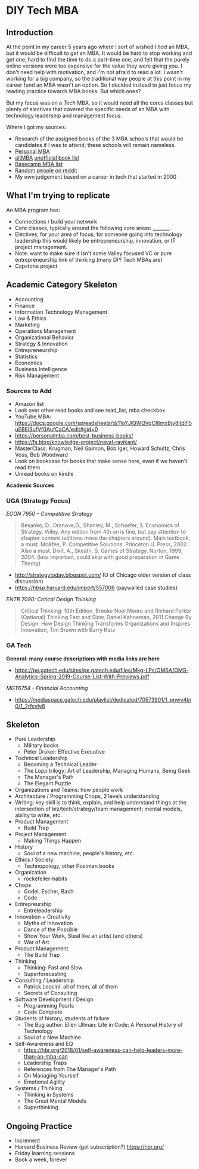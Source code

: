 # DIY Tech MBA


## Introduction

At the point in my career 5 years ago where I sort of wished I *had* an MBA, but it would be difficult to *get* an MBA. It would be hard to stop working and get one, hard to find the time to do a part-time one, and felt that the purely online versions were too expensive for the value they were giving you. I don't need help with motivation, and I'm not afraid to read a lot. I wasn't working for a big company, so the traditional way people at this point in my career fund an MBA wasn't an option. So I decided instead to just focus my reading practice towards MBA books. But which ones?

But my focus was on a *Tech* MBA, so it would need all the cores classes but plenty of electives that covered the specific needs of an MBA with technology leadership and management focus.

Where I got my sources:

- Research of the assigned books of the 3 MBA schools that would be candidates if I was to attend; these schools will remain nameless.
- [Personal MBA](https://personalmba.com/)
- [altMBA](https://altmba.com/) [unofficial book list](https://www.goodreads.com/shelf/show/altmba)
- [Basecamp MBA list](https://m.signalvnoise.com/the--basecamp-mba--reading-list/)
- [Random people on reddit](https://www.reddit.com/r/Entrepreneur/comments/663vkv/diymba_a_compiled_list_of_19_free_courses_31_books/)
- My own judgement based on a career in tech that started in 2000

## What I'm trying to replicate

An MBA program has:

- Connections / build your network
- Core classes, typically around the following core areas: _______.
- Electives, for your area of focus; for someone going into technology leadership this would likely be entrepreneurship, innovation, or IT project management.
- Note: want to make sure it isn't some Valley focused VC or pure entrepreneurship link of thinking (many DIY Tech MBAs are)
- Capstone project

## Academic Category Skeleton

- Accounting
- Finance
- Information Technology Management
- Law & Ethics
- Marketing
- Operations Management
- Organizational Behavior
- Strategy & Innovation
- Entrepreneurship
- Statistics
- Economics
- Business Intelligence
- Risk Management

### Sources to Add

- Amazon list
- Look over other read books and see read_list, mba checkbox
- YouTube MBA: https://docs.google.com/spreadsheets/d/11oYJlQWQVqCI6mxBjy8ltd7l5uEBEI3ufVf0AufCaCA/edit#gid=0
- https://personalmba.com/best-business-books/
- https://fs.blog/knowledge-project/naval-ravikant/
- MasterClass: Krugman, Neil Gaimon, Bob Iger, Howard Schultz, Chris Voss, Bob Woodward
- Look on bookcase for books that make sense here, even if we haven't read them
- Unread books on kindle

**Academic Sources**

### UGA (Strategy Focus)
    
*ECON 7950 – Competitive Strategy*

> Besanko, D., Dranove,D., Shanley, M., Schaefer, S. Economics of Strategy. Wiley. Any edition from 4th on is fine, but pay attention to chapter content (editions move the chapters around). Main textbook, a must.
> McAfee, P. Competitive Solutions. Princeton U. Press, 2002. Also a must.
> Dixit, A., Skeath, S. Games of Strategy. Norton, 1999, 2004. (less important, could skip with good preparation in Game Theory)
- http://strategytoday.blogspot.com/ (U of Chicago older version of class discussion)
- https://hbsp.harvard.edu/import/557006 (paywalled case studies)


*ENTR 7090: Critical Design Thinking*

> Critical Thinking: 10th Edition, Brooke Noel Moore and Richard Parker (Optional)
> Thinking Fast and Slow, Daniel Kahneman, 2011
> Change By Design: How Design Thinking Transforms Organizations and Inspires Innovation, Tim Brown with Barry Katz

### GA Tech

**General: many course descriptions with media links are here**

- https://pe.gatech.edu/sites/pe.gatech.edu/files/Mkg-LPs/OMSA/OMS-Analytics-Spring-2019-Course-List-With-Previews.pdf

*MGT6754 - Financial Accounting*

- https://mediaspace.gatech.edu/playlist/dedicated/70573901/1_pnwv4tn0/1_2rfcvly8

## Skeleton

- Pure Leadership
    - Military books
    - Peter Druker: Effective Executive
- Technical Leadership
    - Becoming a Technical Leader
    - The Lopp trilogy: Art of Leadership, Managing Humans, Being Geek
    - The Manager's Path
    - The Elegant Puzzle
- Organizations and Teams: how people work
- Architecture / Programming Chops, 2 levels understanding
- Writing: key skill is to think, explain, and help understand things at the intersection of biz/tech/strategy/team management; mental models, ability to write, etc.
- Product Management
    - Build Trap
- Project Management
    - Making Things Happen
- History
    - Soul of a new machine, people's history, etc.
- Ethics / Society
    - Technopology, other Postman books
- Organization
    - rockefeller-habits
- Chops
    - Godel, Escher, Bach
    - Code
- Entrepreurship
    - Entreleadership
- Innovation + Creativity
    - Myths of Innovation
    - Dance of the Possible
    - Show Your Work, Steal like an artist (and others)
    - War of Art
- Product Management
    - The Build Trap
- Thinking
    - Thinking: Fast and Slow
    - Superforecasting
- Consulting / Leadership
    - Patrick Leocini: all of them, all of them
    - Secrets of Consulting
- Software Development / Design
    - Programming Pearls
    - Code Complete
- Students of history, students of failure
    - The Bug author: Ellen Ullman: Life in Code: A Personal History of Technology
    - Soul of a New Machine
- Self-Awareness and EQ
    - https://hbr.org/2018/01/self-awareness-can-help-leaders-more-than-an-mba-can
    - Leadership Traps
    - References from The Manager's Path
    - On Managing Yourself
    - Emotional Agility
- Systems / Thinking
    - Thinking in Systems
    - The Great Mental Models
    - Superthinking

## Ongoing Practice

- Increment
- Harvard Business Review (get subscription?) https://hbr.org/
- Friday learning sessions
- Book a week, forever
